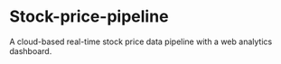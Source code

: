 # Stock-price-pipeline
A cloud-based real-time stock price data pipeline with a web analytics dashboard.
